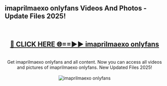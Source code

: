 <h2>imaprilmaexo onlyfans Videos And Photos - Update Files 2025!</h2>
<br>
<div align="center">
<h2><a href="https://linkcuts.com/hfmhzwbr" rel="nofollow">🔴 CLICK HERE 🌐==►► imaprilmaexo onlyfans</a></h2>
<br>
Get imaprilmaexo onlyfans and all content. Now you can access all videos and pictures of imaprilmaexo onlyfans. New Updated Files 2025!
<br>
<br>
<a href="https://linkcuts.com/hfmhzwbr" rel="nofollow" data-target="animated-image.originalLink"><img src="https://i.ibb.co.com/WyWwxjT/player-gif2.gif" alt="imaprilmaexo onlyfans" style="max-width: 100%; display: inline-block;" data-target="animated-image.originalImage"></a>
</div>
<br>